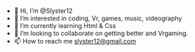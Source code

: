 - 👋 Hi, I’m @Slyster12
- 👀 I’m interested in coding, Vr, games, music, videography 
- 🌱 I’m currently learning Html & Css
- 💞️ I’m looking to collaborate on getting better and Vrgaming.
- 📫 How to reach me slyster12@gmail.com 
<!---
Slyster12/Slyster12 is a ✨ special ✨ repository because its `README.md` (this file) appears on your GitHub profile.
You can click the Preview link to take a look at your changes.
--->
